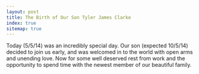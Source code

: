 ```yaml
---
layout: post
title: The Birth of Our Son Tyler James Clarke
index: true
sitemap: true
---
```


Today (5/5/14) was an incredibly special day. Our son (expected 10/5/14) decided to join us early, and was welcomed in to the world with open arms and unending love. Now for some well deserved rest from work and the opportunity to spend time with the newest member of our beautiful family.

![]()
